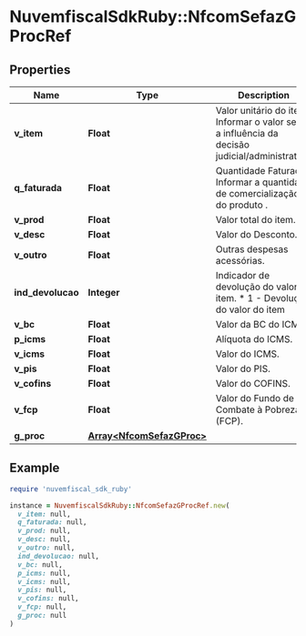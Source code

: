 # NuvemfiscalSdkRuby::NfcomSefazGProcRef

## Properties

| Name | Type | Description | Notes |
| ---- | ---- | ----------- | ----- |
| **v_item** | **Float** | Valor unitário do item.  Informar o valor sem a influência da decisão judicial/administrativa. |  |
| **q_faturada** | **Float** | Quantidade Faturada.  Informar a quantidade de comercialização do produto . |  |
| **v_prod** | **Float** | Valor total do item. |  |
| **v_desc** | **Float** | Valor do Desconto. | [optional] |
| **v_outro** | **Float** | Outras despesas acessórias. | [optional] |
| **ind_devolucao** | **Integer** | Indicador de devolução do valor do item.  * 1 - Devolução do valor do item | [optional] |
| **v_bc** | **Float** | Valor da BC do ICMS. | [optional] |
| **p_icms** | **Float** | Alíquota do ICMS. | [optional] |
| **v_icms** | **Float** | Valor do ICMS. | [optional] |
| **v_pis** | **Float** | Valor do PIS. | [optional] |
| **v_cofins** | **Float** | Valor do COFINS. | [optional] |
| **v_fcp** | **Float** | Valor do Fundo de Combate à Pobreza (FCP). | [optional] |
| **g_proc** | [**Array&lt;NfcomSefazGProc&gt;**](NfcomSefazGProc.md) |  |  |

## Example

```ruby
require 'nuvemfiscal_sdk_ruby'

instance = NuvemfiscalSdkRuby::NfcomSefazGProcRef.new(
  v_item: null,
  q_faturada: null,
  v_prod: null,
  v_desc: null,
  v_outro: null,
  ind_devolucao: null,
  v_bc: null,
  p_icms: null,
  v_icms: null,
  v_pis: null,
  v_cofins: null,
  v_fcp: null,
  g_proc: null
)
```

